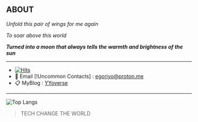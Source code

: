 <h2> ABOUT </h2>

*Unfold this pair of wings for me again*

*To soar above this world*

**_Turned into a moon that always tells the warmth and brightness of the sun_**

---

- [![Hits](https://hits.seeyoufarm.com/api/count/incr/badge.svg?url=https%3A%2F%2Fgithub.com%2FSumalene&count_bg=%23AF95F1&title_bg=%23212020&icon=git.svg&icon_color=%2397E9E2&title=Yoka&edge_flat=false)](https://hits.seeyoufarm.com)
- 📨 Email [!Uncommon Contacts] : egoriyo@proton.me <br>
- 📋 MyBlog : <a href="https://march7th.me/" target="_blank">YYoverse</a>
<!-- ![Dusai's GitHub stats](https://github-readme-stats-git-masterrstaa-rickstaa.vercel.app/api?username=Sumalene&theme=tokyonight&hide=contribs,prs&show_icons=true)   -->
<!--  [![Top Langs](https://github-readme-stats.vercel.app/api/top-langs/?username=Sumalene&theme=material-palenight)](https://github.com/Sumalene) -->

---

![Top Langs](https://github-readme-stats.vercel.app/api/top-langs/?username=Sumalene&layout=compact&theme=material-palenight&hide=scss,Nunjucks,JupyterNotebook)


> TECH CHANGE THE WORLD
  
<!--  ![GitHub stats](https://github.com/Sumalene/Sumalene/assets/124686994/8a6f1a5c-a9e5-4439-aa10-59dbbfc3bd8f)  -->
